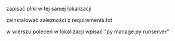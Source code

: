 zapisać pliki w tej samej lokalizacji

zainstalować zależności z requirements.txt

w wierszu poleceń w lokalizacji wpisać "py manage.py runserver"
